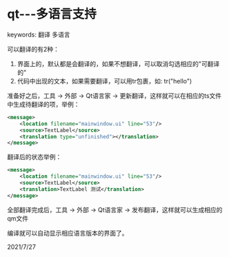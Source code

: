 # qt---多语言支持

keywords: 翻译 多语言  

可以翻译的有2种：  
1. 界面上的，默认都是会翻译的，如果不想翻译，可以取消勾选相应的"可翻译的"
2. 代码中出现的文本，如果需要翻译，可以用tr包裹，如: tr("hello")

准备好之后，工具 -> 外部 -> Qt语言家 -> 更新翻译，这样就可以在相应的ts文件中生成待翻译的项，举例：  
```xml
<message>
    <location filename="mainwindow.ui" line="53"/>
    <source>TextLabel</source>
    <translation type="unfinished"></translation>
</message>
```
翻译后的状态举例：  
```xml
<message>
    <location filename="mainwindow.ui" line="53"/>
    <source>TextLabel</source>
    <translation>TextLabel 测试</translation>
</message>
```

全部翻译完成后，工具 -> 外部 -> Qt语言家 -> 发布翻译，这样就可以生成相应的qm文件  

编译就可以自动显示相应语言版本的界面了。  


2021/7/27  
